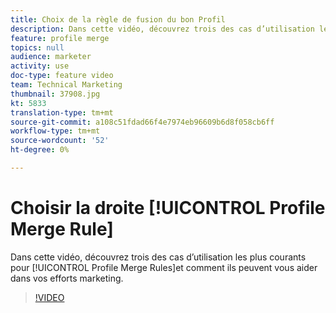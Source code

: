 ```yaml
---
title: Choix de la règle de fusion du bon Profil
description: Dans cette vidéo, découvrez trois des cas d’utilisation les plus courants des règles de fusion de Profils et comment elles peuvent vous aider dans vos efforts marketing.
feature: profile merge
topics: null
audience: marketer
activity: use
doc-type: feature video
team: Technical Marketing
thumbnail: 37908.jpg
kt: 5833
translation-type: tm+mt
source-git-commit: a108c51fdad66f4e7974eb96609b6d8f058cb6ff
workflow-type: tm+mt
source-wordcount: '52'
ht-degree: 0%

---
```



# Choisir la droite [!UICONTROL Profile Merge Rule]

Dans cette vidéo, découvrez trois des cas d’utilisation les plus courants pour [!UICONTROL Profile Merge Rules]et comment ils peuvent vous aider dans vos efforts marketing.

>[!VIDEO](https://video.tv.adobe.com/v/37908/?quality=12&learn=on)
